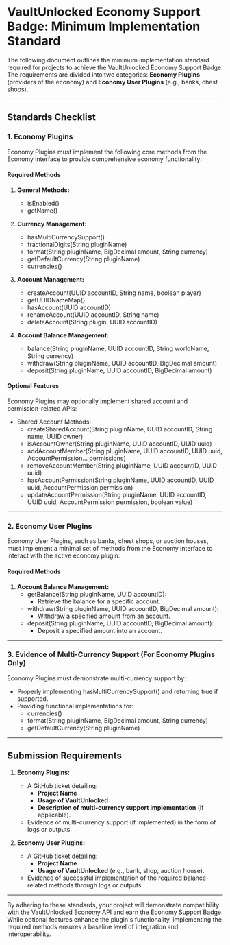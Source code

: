 # VaultUnlocked Economy Support Badge: Minimum Implementation Standard

The following document outlines the minimum implementation standard required for projects to achieve the VaultUnlocked Economy Support Badge. The requirements are divided into two categories: **Economy Plugins** (providers of the economy) and **Economy User Plugins** (e.g., banks, chest shops).

---

## **Standards Checklist**

### **1. Economy Plugins**
Economy Plugins must implement the following core methods from the Economy interface to provide comprehensive economy functionality:

#### **Required Methods**
1. **General Methods:**
    - isEnabled()
    - getName()

2. **Currency Management:**
    - hasMultiCurrencySupport()
    - fractionalDigits(String pluginName)
    - format(String pluginName, BigDecimal amount, String currency)
    - getDefaultCurrency(String pluginName)
    - currencies()

3. **Account Management:**
    - createAccount(UUID accountID, String name, boolean player)
    - getUUIDNameMap()
    - hasAccount(UUID accountID)
    - renameAccount(UUID accountID, String name)
    - deleteAccount(String plugin, UUID accountID)

4. **Account Balance Management:**
    - balance(String pluginName, UUID accountID, String worldName, String currency)
    - withdraw(String pluginName, UUID accountID, BigDecimal amount)
    - deposit(String pluginName, UUID accountID, BigDecimal amount)

#### **Optional Features**
Economy Plugins may optionally implement shared account and permission-related APIs:
- Shared Account Methods:
    - createSharedAccount(String pluginName, UUID accountID, String name, UUID owner)
    - isAccountOwner(String pluginName, UUID accountID, UUID uuid)
    - addAccountMember(String pluginName, UUID accountID, UUID uuid, AccountPermission... permissions)
    - removeAccountMember(String pluginName, UUID accountID, UUID uuid)
    - hasAccountPermission(String pluginName, UUID accountID, UUID uuid, AccountPermission permission)
    - updateAccountPermission(String pluginName, UUID accountID, UUID uuid, AccountPermission permission, boolean value)

---

### **2. Economy User Plugins**
Economy User Plugins, such as banks, chest shops, or auction houses, must implement a minimal set of methods from the Economy interface to interact with the active economy plugin:

#### **Required Methods**

1. **Account Balance Management:**
    - getBalance(String pluginName, UUID accountID):
        - Retrieve the balance for a specific account.
    - withdraw(String pluginName, UUID accountID, BigDecimal amount):
        - Withdraw a specified amount from an account.
    - deposit(String pluginName, UUID accountID, BigDecimal amount):
        - Deposit a specified amount into an account.

---

### **3. Evidence of Multi-Currency Support (For Economy Plugins Only)**
Economy Plugins must demonstrate multi-currency support by:
- Properly implementing hasMultiCurrencySupport() and returning true if supported.
- Providing functional implementations for:
    - currencies()
    - format(String pluginName, BigDecimal amount, String currency)
    - getDefaultCurrency(String pluginName)

---

## **Submission Requirements**
1. **Economy Plugins:**
    - A GitHub ticket detailing:
        - **Project Name**
        - **Usage of VaultUnlocked**
        - **Description of multi-currency support implementation** (if applicable).
    - Evidence of multi-currency support (if implemented) in the form of logs or outputs.

2. **Economy User Plugins:**
    - A GitHub ticket detailing:
        - **Project Name**
        - **Usage of VaultUnlocked** (e.g., bank, shop, auction house).
    - Evidence of successful implementation of the required balance-related methods through logs or outputs.

---

By adhering to these standards, your project will demonstrate compatibility with the VaultUnlocked Economy API and earn the Economy Support Badge. While optional features enhance the plugin's functionality, implementing the required methods ensures a baseline level of integration and interoperability.